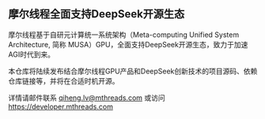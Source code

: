 ## 摩尔线程全面支持DeepSeek开源生态

摩尔线程基于自研元计算统一系统架构（Meta-computing Unified System Architecture, 简称 MUSA）GPU，全面支持DeepSeek开源生态，致力于加速AGI时代到来。

本仓库将陆续发布结合摩尔线程GPU产品和DeepSeek创新技术的项目源码、依赖仓库链接等，并将在合适时机开源。

详情请邮件联系 qiheng.lv@mthreads.com 或访问 https://developer.mthreads.com

